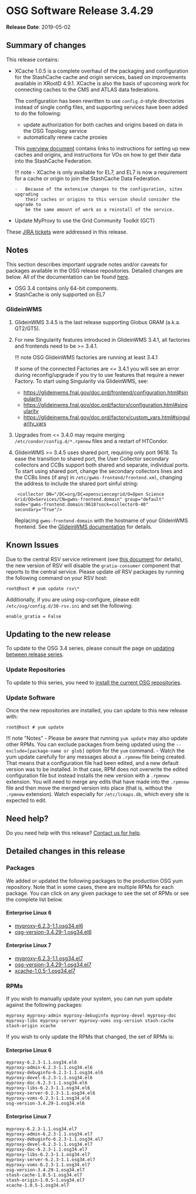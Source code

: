 OSG Software Release 3.4.29
===========================

**Release Date**: 2019-05-02

Summary of changes
------------------

This release contains:

-   XCache 1.0.5 is a complete overhaul of the packaging and configuration
    for the StashCache cache and origin services, based on improvements
    available in XRootD 4.9.1.  XCache is also the basis of upcoming work
    for connecting caches to the CMS and ATLAS data federations.

    The configuration has been rewritten to use `config.d`-style directories
    instead of single config files, and supporting services have been added
    to do the following:

    -   update authorization for both caches and origins based on data in the
        OSG Topology service
    -   automatically renew cache proxies

    This [overview document](https://opensciencegrid.org/docs/data/stashcache/overview/)
    contains links to instructions for setting up new
    caches and origins, and instructions for VOs on how to get their data
    into the StashCache Federation.

    !!! note
        -   XCache is only available for EL7, and EL7 is now a requirement for
            a cache or origin to join the StashCache Data Federation.

        -   Because of the extensive changes to the configuration, sites upgrading
            their caches or origins to this version should consider the upgrade to
            be the same amount of work as a reinstall of the service.

-   Update MyProxy to use the Grid Community Toolkit (GCT)

These [JIRA tickets](https://jira.opensciencegrid.org/issues/?jql=project%20%3D%20SOFTWARE%20AND%20fixVersion%20%3D%203.4.29%20ORDER%20BY%20priority%20DESC%2C%20key%20DESC) were addressed in this release.

Notes
-----

This section describes important upgrade notes and/or caveats for packages available in the OSG release repositories.
Detailed changes are below. All of the documentation can be found [here](/index.md).

-   OSG 3.4 contains only 64-bit components.
-   StashCache is only supported on EL7

### GlideinWMS ###

1. GlideinWMS 3.4.5 is the last release supporting Globus GRAM (a.k.a. GT2/GT5).

1. For new Singularity features introduced in GlideinWMS 3.4.1, all factories and frontends need to be >= 3.4.1.

    !!! note
        OSG GlideinWMS factories are running at least 3.4.1

    If some of the connected Factories are <= 3.4.1 you will see an error during reconfig/upgrade if you try to use
    features that require a newer Factory.
    To start using Singularity via GlideinWMS, see:

    - <https://glideinwms.fnal.gov/doc.prd/frontend/configuration.html#singularity>
    - <https://glideinwms.fnal.gov/doc.prd/factory/configuration.html#singularity>
    - <https://glideinwms.fnal.gov/doc.prd/factory/custom_vars.html#singularity_vars>

1. Upgrades from <= 3.4.0 may require merging `/etc/condor/config.d/*.rpmnew` files and a restart of HTCondor.

1. GlideinWMS >= 3.4.5 uses shared port, requiring only port 9618.
   To ease the transition to shared port, the User Collector secondary collectors and CCBs support both shared and
   separate, individual ports.
   To start using shared port, change the secondary collectors lines and the CCBs lines (if any) in
   `/etc/gwms-frontend/frontend.xml`, changing the address to include the shared port sinful string:

        <collector DN="/DC=org/DC=opensciencegrid/O=Open Science Grid/OU=Services/CN=gwms-frontend.domain" group="default" node="gwms-frontend.domain:9618?sock=collector0-40" secondary="True"/>

   Replacing `gwms-frontend-domain` with the hostname of your GlideinWMS frontend.
   See the [GlideinWMS documentation](https://glideinwms.fnal.gov/doc.prd/components/condor.html#collectors ) for details. 

Known Issues
------------

Due to the central RSV service retirement (see [this document](https://opensciencegrid.org/technology/policy/service-migrations-spring-2018/) for details),
the new version of RSV will disable the `gratia-consumer` component that reports to the central service.
Please update _all_ RSV packages by running the following command on your RSV host:

``` console
root@host # yum update rsv\*
```

Additionally, if you are using osg-configure, please edit `/etc/osg/config.d/30-rsv.ini` and set the following:

``` file
enable_gratia = False
```

Updating to the new release
---------------------------

To update to the OSG 3.4 series, please consult the page on [updating between release series](/release/release_series#updating-to-osg-35).

### Update Repositories

To update to this series, you need to [install the current OSG repositories](/common/yum#install-osg-repositories).

### Update Software

Once the new repositories are installed, you can update to this new release with:

``` console
root@host # yum update
```

!!! note "Notes"
    -   Please be aware that running `yum update` may also update other RPMs. You can exclude packages from being updated using the `--exclude=[package-name or glob]` option for the `yum` command.
    -   Watch the yum update carefully for any messages about a `.rpmnew` file being created. That means that a configuration file had been edited, and a new default version was to be installed. In that case, RPM does not overwrite the edited configuration file but instead installs the new version with a `.rpmnew` extension. You will need to merge any edits that have made into the `.rpmnew` file and then move the merged version into place (that is, without the `.rpmnew` extension). Watch especially for `/etc/lcmaps.db`, which every site is expected to edit.

Need help?
----------

Do you need help with this release? [Contact us for help](/common/help).

Detailed changes in this release
--------------------------------

### Packages

We added or updated the following packages to the production OSG yum repository. Note that in some cases, there are multiple RPMs for each package. You can click on any given package to see the set of RPMs or see the complete list below.

#### Enterprise Linux 6

-   [myproxy-6.2.3-1.1.osg34.el6](https://koji.chtc.wisc.edu/koji/search?match=glob&type=build&terms=myproxy-6.2.3-1.1.osg34.el6)
-   [osg-version-3.4.29-1.osg34.el6](https://koji.chtc.wisc.edu/koji/search?match=glob&type=build&terms=osg-version-3.4.29-1.osg34.el6)

#### Enterprise Linux 7

-   [myproxy-6.2.3-1.1.osg34.el7](https://koji.chtc.wisc.edu/koji/search?match=glob&type=build&terms=myproxy-6.2.3-1.1.osg34.el7)
-   [osg-version-3.4.29-1.osg34.el7](https://koji.chtc.wisc.edu/koji/search?match=glob&type=build&terms=osg-version-3.4.29-1.osg34.el7)
-   [xcache-1.0.5-1.osg34.el7](https://koji.chtc.wisc.edu/koji/search?match=glob&type=build&terms=xcache-1.0.5-1.osg34.el7)

### RPMs

If you wish to manually update your system, you can run yum update against the following packages:

    myproxy myproxy-admin myproxy-debuginfo myproxy-devel myproxy-doc myproxy-libs myproxy-server myproxy-voms osg-version stash-cache stash-origin xcache

If you wish to only update the RPMs that changed, the set of RPMs is:

#### Enterprise Linux 6

``` file
myproxy-6.2.3-1.1.osg34.el6
myproxy-admin-6.2.3-1.1.osg34.el6
myproxy-debuginfo-6.2.3-1.1.osg34.el6
myproxy-devel-6.2.3-1.1.osg34.el6
myproxy-doc-6.2.3-1.1.osg34.el6
myproxy-libs-6.2.3-1.1.osg34.el6
myproxy-server-6.2.3-1.1.osg34.el6
myproxy-voms-6.2.3-1.1.osg34.el6
osg-version-3.4.29-1.osg34.el6
```

#### Enterprise Linux 7

``` file
myproxy-6.2.3-1.1.osg34.el7
myproxy-admin-6.2.3-1.1.osg34.el7
myproxy-debuginfo-6.2.3-1.1.osg34.el7
myproxy-devel-6.2.3-1.1.osg34.el7
myproxy-doc-6.2.3-1.1.osg34.el7
myproxy-libs-6.2.3-1.1.osg34.el7
myproxy-server-6.2.3-1.1.osg34.el7
myproxy-voms-6.2.3-1.1.osg34.el7
osg-version-3.4.29-1.osg34.el7
stash-cache-1.0.5-1.osg34.el7
stash-origin-1.0.5-1.osg34.el7
xcache-1.0.5-1.osg34.el7
```
